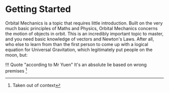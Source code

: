 # Getting Started

Orbital Mechanics is a topic that requires little introduction. Built on the very much basic principles of Maths and Physics, Orbital Mechanics concerns the motion of objects in orbit. This is an incredibly important topic to master, and you need basic knowledge of vectors and Newton's Laws. After all, who else to learn from than the first person to come up with a logical equation for Universal Gravitation, which legitimately put people on the moon, but:

!!! Quote "according to Mr Yuen"
    It's an absolute lie based on wrong premises [^1]

[^1]: Taken out of context